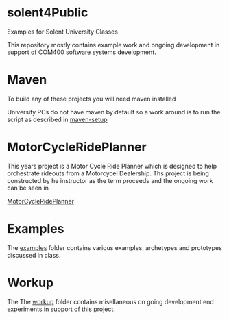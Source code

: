 # solent4Public
Examples for Solent University Classes

This repository mostly contains example work and ongoing development in support of 
COM400 software systems development.

# Maven
To build any of these projects you will need maven installed

University PCs do not have maven by default so a work around is to run the script as described in 
[maven-setup](../master/maven-setup)

# MotorCycleRidePlanner
This years project is a Motor Cycle Ride Planner which is designed to help orchestrate rideouts from a Motorcycel Dealership.
Ths project is being constructed by he instructor as the term proceeds and the ongoing work can be seen in

[MotorCycleRidePlanner](../master/MotorCycleRidePlanner)

# Examples
The [examples](../master/examples) folder contains various examples, archetypes and prototypes discussed in class.

# Workup
The The [workup](../master/workup) folder contains misellaneous on going development end experiments in support of this project.